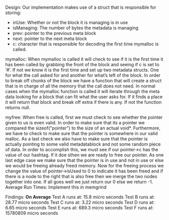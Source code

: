 Design: Our implementation makes use of a struct that is responsible for storing:
- inUse: Whether or not the block it is managing is in use
- isManaging: The number of bytes the metadata is managing
- prev: pointer to the previous meta block
- next: pointer to the next meta block
- c: character that is responsible for decoding the first time mymalloc is called.

mymalloc:
When mymalloc is called it will check to see if it is the first time it has been called by grabbing the front of the block and seeing if c is set to ‘#’. If not we know it is the first time and set up two metadata structs. One for what the call asked for and another for what’s left of the block. In order to break off chunks of the block we have a function that will create a struct that is in charge of all the memory that the call does not need. In normal cases when the mymalloc function is called it will iterate through the meta data looking for a block that can fit what the user asks for. If it finds a place it will return that block and break off extra if there is any. If not the function returns null.

myfree:
When free is called, first we must check to see whether the pointer given to us is even valid. In order to make sure that its a pointer we compared the sizeof("pointer") to the size of an actual void*. Furthermore, we have to check to make sure that the pointer is somewhere in our valid malloc. As a last check we also have to make sure that the pointer is actually pointing to some valid metadatablock and not some random piece of data. In order to accomplish this, we must see if our pointer->c has the value of our hashtag. If it doe sthen we are ready to free our pointer. As one last edge case we make sure that the pointer is in use and not in use or else we would be freeing already freed memory. Now for the freeing process we change the value of pointer->isUsed to 0 to indicate it has been freed and if there is a node to the right that is also free then we merge the two nodes together into one. If all goes well we just return our 0 else we return -1.
Average Run Times:
Implement this in memgrind

Findings:
    **On Average**
Test A runs at: 15.8 micro seconds
Test B runs at: 28.77 micro seconds
Test C runs at: 3.22 micro seconds
Test D runs at: 6.65 micro seconds
Test E runs at: 689.3 micro seconds
Test F runs at: 15780809 micro seconds

